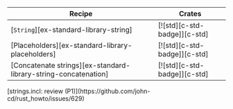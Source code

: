 | Recipe | Crates |
|---|---|
| [`String`][ex-standard-library-string] | [![std][c-std-badge]][c-std] |
| [Placeholders][ex-standard-library-placeholders] | [![std][c-std-badge]][c-std] |
| [Concatenate strings][ex-standard-library-string-concatenation] | [![std][c-std-badge]][c-std] |

<div class="hidden">
[strings.incl: review (P1)](https://github.com/john-cd/rust_howto/issues/629)

</div>
